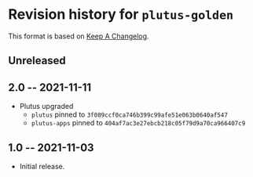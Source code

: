 # Revision history for `plutus-golden`

This format is based on [Keep A Changelog](https://keepachangelog.com/en/1.0.0).

## Unreleased

## 2.0 -- 2021-11-11

- Plutus upgraded
  - `plutus` pinned to `3f089ccf0ca746b399c99afe51e063b0640af547`
  - `plutus-apps` pinned to `404af7ac3e27ebcb218c05f79d9a70ca966407c9`

## 1.0 -- 2021-11-03

* Initial release.

